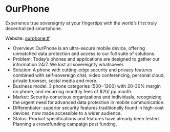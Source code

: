# OurPhone

Experience true sovereignty at your fingertips with the world’s first truly decentralized smartphone.

Website: [ourphone.tf](https://ourphone.ourworld.tf)


- Overview: OurPhone is an ultra-secure mobile device, offering unmatched data protection and access to our full suite of solutions.
- Problem: Today’s phones and applications are designed to gather our information 24/7. We lost all sovereignty whatsoever.
- Solution: A phone with cutting-edge security and privacy features combined with self-sovereign chat, video conferencing, personal cloud, private browser, social media and more.
- Business model: 3 phone categories ($500-$1200) with 20-30% margin on phone, and recurring monthly fees of $20/ pp month.
- Market: Security-conscious organizations and individuals, recognizing the urgent need for advanced data protection in mobile communication.
- Differentiator: superior security features traditionally found in high-cost devices, now made accessible to a wider audience.
- Status: Product specifications and features have already been tested. Planning a crowdfunding campaign post funding.
